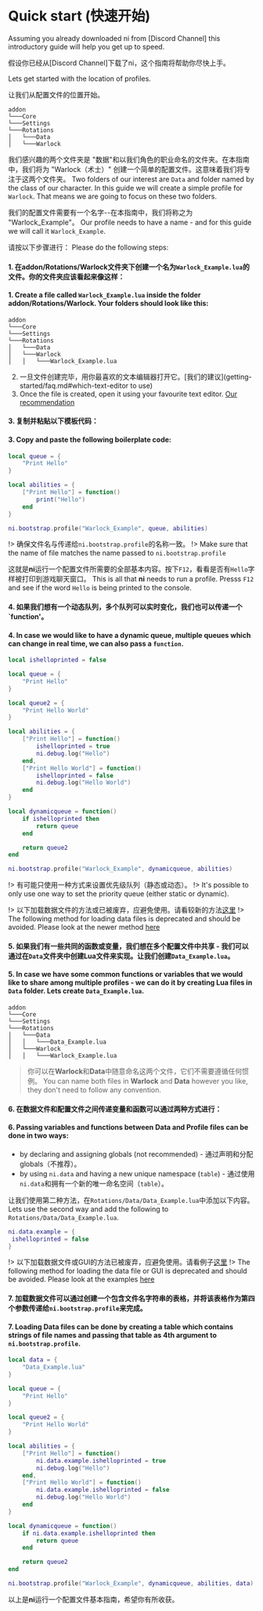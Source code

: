 # Quick start (快速开始)

Assuming you already downloaded ni from [Discord Channel] this introductory guide will help you get up to speed.

假设你已经从[Discord Channel]下载了ni，这个指南将帮助你尽快上手。

Lets get started with the location of profiles.

让我们从配置文件的位置开始。
```
addon
└───Core
└───Settings
└───Rotations
│	└───Data
│	└───Warlock
```

我们感兴趣的两个文件夹是 "数据"和以我们角色的职业命名的文件夹。在本指南中，我们将为 "Warlock（术士）" 创建一个简单的配置文件。这意味着我们将专注于这两个文件夹。
Two folders of our interest are `Data` and folder named by the class of our character. In this guide we will create a simple profile for `Warlock`. That means we are going to focus on these two folders.

我们的配置文件需要有一个名字--在本指南中，我们将称之为 "Warlock_Example"。
Our profile needs to have a name - and for this guide we will call it `Warlock_Example`.

请按以下步骤进行：
Please do the following steps:

#### 1. 在addon/Rotations/Warlock文件夹下创建一个名为`Warlock_Example.lua`的文件。你的文件夹应该看起来像这样：
#### 1. Create a file called `Warlock_Example.lua` inside the folder addon/Rotations/Warlock. Your folders should look like this:

```
addon
└───Core
└───Settings
└───Rotations
│	└───Data
│	└───Warlock
│	│	└───Warlock_Example.lua
```
2. 一旦文件创建完毕，用你最喜欢的文本编辑器打开它。[我们的建议](getting-started/faq.md#which-text-editor to use)
2. Once the file is created, open it using your favourite text editor. [Our recommendation](getting-started/faq.md#which-text-editor-to-use)

#### 3. 复制并粘贴以下模板代码：
#### 3. Copy and paste the following boilerplate code:

```lua
local queue = {
	"Print Hello"
}

local abilities = {
	["Print Hello"] = function()
		print("Hello")
	end
}

ni.bootstrap.profile("Warlock_Example", queue, abilities)
```

!> 确保文件名与传递给`ni.bootstrap.profile`的名称一致。
!> Make sure that the name of file matches the name passed to `ni.bootstrap.profile`

这就是**ni**运行一个配置文件所需要的全部基本内容。按下`F12`，看看是否有`Hello`字样被打印到游戏聊天窗口。
This is all that **ni** needs to run a profile. Presss `F12` and see if the word `Hello` is being printed to the console.

#### 4. 如果我们想有一个动态队列，多个队列可以实时变化，我们也可以传递一个`function'。
#### 4. In case we would like to have a dynamic queue, multiple queues which can change in real time, we can also pass a `function`.

```lua
local ishelloprinted = false

local queue = {
	"Print Hello"
}

local queue2 = {
	"Print Hello World"
}

local abilities = {
	["Print Hello"] = function()
		ishelloprinted = true
		ni.debug.log("Hello")
	end,
	["Print Hello World"] = function()
		ishelloprinted = false
		ni.debug.log("Hello World")
	end
}

local dynamicqueue = function()
	if ishelloprinted then
		return queue
	end

	return queue2
end

ni.bootstrap.profile("Warlock_Example", dynamicqueue, abilities)
```

!> 有可能只使用一种方式来设置优先级队列（静态或动态）。
!> It's possible to only use one way to set the priority queue (either static or dynamic).

!> 以下加载数据文件的方法或已被废弃，应避免使用。请看较新的方法[这里](https://github.com/initvs/ni-profiles/blob/main/Generic/GUIExample.lua#L1)
!> The following method for loading data files is deprecated and should be avoided. Please look at the newer method [here](https://github.com/initvs/ni-profiles/blob/main/Generic/GUIExample.lua#L1)

#### 5. 如果我们有一些共同的函数或变量，我们想在多个配置文件中共享 - 我们可以通过在`Data`文件夹中创建Lua文件来实现。让我们创建`Data_Example.lua`。
#### 5. In case we have some common functions or variables that we would like to share among multiple profiles - we can do it by creating Lua files in `Data` folder. Lets create `Data_Example.lua`.

```
addon
└───Core
└───Settings
└───Rotations
│	└───Data
│	│	└───Data_Example.lua
│	└───Warlock
│	│	└───Warlock_Example.lua
```

> 你可以在**Warlock**和**Data**中随意命名这两个文件，它们不需要遵循任何惯例。
> You can name both files in **Warlock** and **Data** however you like, they don't need to follow any convention.

#### 6. 在数据文件和配置文件之间传递变量和函数可以通过两种方式进行：
#### 6. Passing variables and functions between Data and Profile files can be done in two ways:

- by declaring and assigning globals (not recommended) - 通过声明和分配globals（不推荐）。
- by using `ni.data` and having a new unique namespace (`table`) - 通过使用`ni.data`和拥有一个新的唯一命名空间（`table`）。

让我们使用第二种方法，在`Rotations/Data/Data_Example.lua`中添加以下内容。
Lets use the second way and add the following to `Rotations/Data/Data_Example.lua`.

```lua
ni.data.example = {
 ishelloprinted = false
}
```

!> 以下加载数据文件或GUI的方法已被废弃，应避免使用。请看例子[这里](https://github.com/initvs/ni-profiles/blob/main/Generic/GUIExample.lua)
!> The following method for loading the data file or GUI is deprecated and should be avoided. Please look at the examples [here](https://github.com/initvs/ni-profiles/blob/main/Generic/GUIExample.lua)


#### 7. 加载数据文件可以通过创建一个包含文件名字符串的表格，并将该表格作为第四个参数传递给`ni.bootstrap.profile`来完成。
#### 7. Loading Data files can be done by creating a table which contains strings of file names and passing that table as 4th argument to `ni.bootstrap.profile`.

```lua
local data = {
	"Data_Example.lua"
}

local queue = {
	"Print Hello"
}

local queue2 = {
	"Print Hello World"
}

local abilities = {
	["Print Hello"] = function()
		ni.data.example.ishelloprinted = true
		ni.debug.log("Hello")
	end,
	["Print Hello World"] = function()
		ni.data.example.ishelloprinted = false
		ni.debug.log("Hello World")
	end
}

local dynamicqueue = function()
	if ni.data.example.ishelloprinted then
		return queue
	end

	return queue2
end

ni.bootstrap.profile("Warlock_Example", dynamicqueue, abilities, data)
```
以上是**ni**运行一个配置文件基本指南，希望你有所收获。
